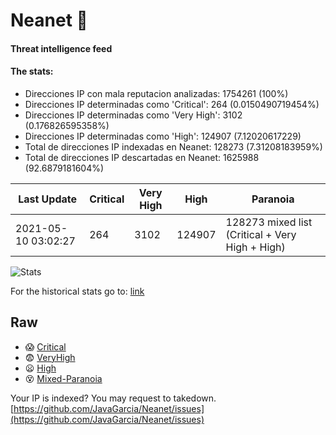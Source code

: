 # Neanet :hocho:
#### Threat intelligence feed
#### The stats:

- Direcciones IP con mala reputacion analizadas: 1754261 (100%)
- Direcciones IP determinadas como 'Critical':  264 (0.0150490719454%)
- Direcciones IP determinadas como 'Very High':  3102 (0.176826595358%)
- Direcciones IP determinadas como 'High':  124907 (7.12020617229)
- Total de direcciones IP indexadas en Neanet:  128273 (7.31208183959%)
- Total de direcciones IP descartadas en Neanet:  1625988 (92.6879181604%)

| Last Update | Critical | Very High | High | Paranoia |
| --- | --- | --- | --- | --- |
| 2021-05-10 03:02:27 | 264 | 3102 | 124907 | 128273 mixed list (Critical + Very High + High)|

![Stats](https://docs.google.com/spreadsheets/d/e/2PACX-1vSnaNMIXVabIpDJjufMlzH7poXnshF3mgd8Is1g9ytUEzVsP5my4Trn8f-xkoLLQ38xpL3HtmUexLo6/pubchart?oid=501124687&format=image)

For the historical stats go to: [link](/stats.csv)
## Raw
- :scream: [Critical](https://raw.githubusercontent.com/JavaGarcia/Neanet/master/blacklists/neanet_critical.txt)
- :fearful: [VeryHigh](https://raw.githubusercontent.com/JavaGarcia/Neanet/master/blacklists/neanet_veryHigh.txtt)
- :frowning: [High](https://raw.githubusercontent.com/JavaGarcia/Neanet/master/blacklists/neanet_high.txt)
- :dizzy_face: [Mixed-Paranoia](https://raw.githubusercontent.com/JavaGarcia/Neanet/master/blacklists/neanet_all.txt)


Your IP is indexed? You may request to takedown. [https://github.com/JavaGarcia/Neanet/issues](https://github.com/JavaGarcia/Neanet/issues)















































































































































































































































































































































































































































































































































































































































































































































































































































































































































































































































































































































































































































































































































































































































































































































































































































































































































































































































































































































































































































































































































































































































































































































































































































































































































































































































































































































































































































































































































































































































































































































































































































































































































































































































































































































































































































































































































































































































































































































































































































































































































































































































































































































































































































































































































































































































































































































































































































































































































































































































































































































































































































































































































































































































































































































































































































































































































































































































































































































































































































































































































































































































































































































































































































